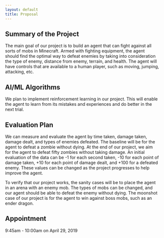 ```yaml
---
layout: default
title: Proposal
---
```


## Summary of the Project
The main goal of our project is to build an agent that can fight against all sorts of mobs in Minecraft. Armed with fighting equipment, the agent should find the optimal way to defeat enemies by taking into consideration the type of enemy, distance from enemy, terrain, and health. The agent will have controls that are available to a human player, such as moving, jumping, attacking, etc. 

## AI/ML Algorithms
We plan to implement reinforcement learning in our project. This will enable the agent to learn from its mistakes and experiences and do better in the next trial. 

## Evaluation Plan
We can measure and evaluate the agent by time taken, damage taken, damage dealt, and types of enemies defeated. The baseline will be for the agent to defeat a zombie without dying. At the end of our project, we aim for the agent to defeat fifty zombies without taking damage. 
An initial evaluation of the data can be -1 for each second taken, -10 for each point of damage taken, +10 for each point of damage dealt, and +100 for a defeated enemy. These values can be changed as the project progresses to help improve the agent. 

To verify that our project works, the sanity cases will be to place the agent in an arena with an enemy mob. The types of mobs can be changed, and our agent should be able to defeat the enemy without dying. 
The moonshot case of our project is for the agent to win against boss mobs, such as an ender dragon. 

## Appointment
9:45am - 10:00am on April 29, 2019
